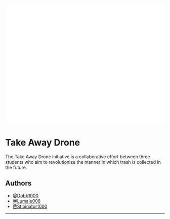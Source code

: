 ![Logo](https://raw.githubusercontent.com/Take-away-drone/.github/7f0449ae111bc53bd8600c033d1feadcea09d1bb/TAD%20LOGO.svg)

# Take Away Drone

The Take Away Drone initiative is a collaborative effort between three students who aim to revolutionize the manner in which trash is collected in the future.


## Authors

- [@Dobb1000](https://www.github.com/Dobb1000)
- [@Lumale008](https://www.github.com/Lumale008)
- [@Stibinator1000](https://www.github.com/Stibinator1000)




****
